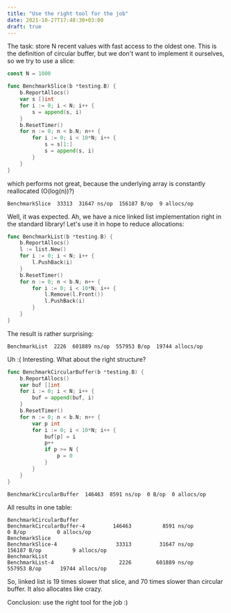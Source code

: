 ```yaml
---
title: "Use the right tool for the job"
date: 2021-10-27T17:48:30+03:00
draft: true
---
```

The task: store N recent values with fast access to the oldest one. This is the definition of circular buffer, but we don't 
want to implement it ourselves, so we try to use a slice:
```go
const N = 1000

func BenchmarkSlice(b *testing.B) {
	b.ReportAllocs()
	var s []int
	for i := 0; i < N; i++ {
		s = append(s, i)
	}
	b.ResetTimer()
	for n := 0; n < b.N; n++ {
		for i := 0; i < 10*N; i++ {
			s = s[1:]
			s = append(s, i)
		}
	}
}
```
which performs not great, because the underlying array is constantly reallocated (O(log(n))?)
```
BenchmarkSlice  33313  31647 ns/op  156187 B/op  9 allocs/op
```
Well, it was expected. Ah, we have a nice linked list implementation right in the standard library! 
Let's use it in hope to reduce allocations:
```go
func BenchmarkList(b *testing.B) {
	b.ReportAllocs()
	l := list.New()
	for i := 0; i < N; i++ {
		l.PushBack(i)
	}
	b.ResetTimer()
	for n := 0; n < b.N; n++ {
		for i := 0; i < 10*N; i++ {
			l.Remove(l.Front())
			l.PushBack(i)
		}
	}
}
```
The result is rather surprising:
```
BenchmarkList  2226	 601889 ns/op  557953 B/op  19744 allocs/op
```
Uh :( Interesting. What about the right structure?
```go
func BenchmarkCircularBuffer(b *testing.B) {
	b.ReportAllocs()
	var buf []int
	for i := 0; i < N; i++ {
		buf = append(buf, i)
	}
	b.ResetTimer()
	for n := 0; n < b.N; n++ {
		var p int
		for i := 0; i < 10*N; i++ {
			buf[p] = i
			p++
			if p >= N {
				p = 0
			}
		}
	}
}
```
```
BenchmarkCircularBuffer  146463  8591 ns/op  0 B/op  0 allocs/op
```
All results in one table:
```
BenchmarkCircularBuffer
BenchmarkCircularBuffer-4   	  146463	      8591 ns/op	       0 B/op	       0 allocs/op
BenchmarkSlice
BenchmarkSlice-4            	   33313	     31647 ns/op	  156187 B/op	       9 allocs/op
BenchmarkList
BenchmarkList-4             	    2226	    601889 ns/op	  557953 B/op	   19744 allocs/op
```
So, linked list is 19 times slower that slice, and 70 times slower than circular buffer. 
It also allocates like crazy.

Conclusion: use the right tool for the job :)
